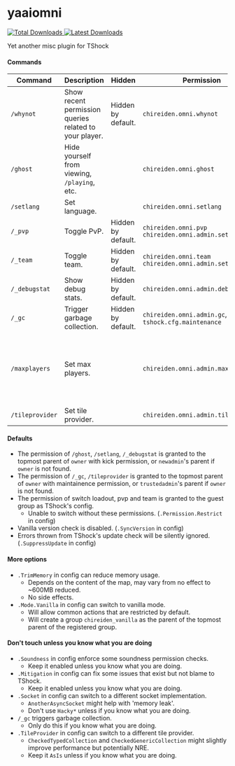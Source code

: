 # yaaiomni
[![Total Downloads](https://img.shields.io/github/downloads/sgkoishi/yaaiomni/total?label=Downloads%40Total&style=for-the-badge) ![Latest Downloads](https://img.shields.io/github/downloads/sgkoishi/yaaiomni/latest/total?label=Downloads%40Latest&style=for-the-badge)](https://github.com/sgkoishi/yaaiomni/releases)

Yet another misc plugin for TShock

#### Commands

| Command | Description | Hidden | Permission | Note |
| --- | --- | --- | --- | --- |
| `/whynot` | Show recent permission queries related to your player. | Hidden by default. | `chireiden.omni.whynot` | |
| `/ghost` | Hide yourself from viewing, `/playing`, etc. | | `chireiden.omni.ghost` | |
| `/setlang` | Set language. | | `chireiden.omni.setlang` | For admin. |
| `/_pvp` | Toggle PvP. | Hidden by default. | `chireiden.omni.pvp` <br> `chireiden.omni.admin.setpvp` | |
| `/_team` | Toggle team. | Hidden by default. | `chireiden.omni.team` <br> `chireiden.omni.admin.setteam` | |
| `/_debugstat` | Show debug stats. | Hidden by default. | `chireiden.omni.admin.debugstat` | |
| `/_gc` | Trigger garbage collection. | Hidden by default. | `chireiden.omni.admin.gc`, `tshock.cfg.maintenance` | For admin. |
| `/maxplayers` | Set max players. | | `chireiden.omni.admin.maxplayers` | Might cause unexpected behaviour if lower than current max. |
| `/tileprovider` | Set tile provider. | | `chireiden.omni.admin.tileprovider` | For admin. |

#### Defaults
* The permission of `/ghost`, `/setlang`, `/_debugstat` is granted to the topmost parent of `owner` with kick permission, or `newadmin`'s parent if `owner` is not found.
* The permission of `/_gc`, `/tileprovider` is granted to the topmost parent of `owner` with maintainence permission, or `trustedadmin`'s parent if `owner` is not found.
* The permission of switch loadout, pvp and team is granted to the guest group as TShock's config.
  * Unable to switch without these permissions. (`.Permission.Restrict` in config)
* Vanilla version check is disabled. (`.SyncVersion` in config)
* Errors thrown from TShock's update check will be silently ignored. (`.SuppressUpdate` in config)

#### More options
* `.TrimMemory` in config can reduce memory usage.
  * Depends on the content of the map, may vary from no effect to ~600MB reduced.
  * No side effects.
* `.Mode.Vanilla` in config can switch to vanilla mode.
  * Will allow common actions that are restricted by default.
  * Will create a group `chireiden_vanilla` as the parent of the topmost parent of the registered group.

#### Don't touch unless you know what you are doing
* `.Soundness` in config enforce some soundness permission checks.
  * Keep it enabled unless you know what you are doing.
* `.Mitigation` in config can fix some issues that exist but not blame to TShock.
  * Keep it enabled unless you know what you are doing.
* `.Socket` in config can switch to a different socket implementation. 
  * `AnotherAsyncSocket` might help with 'memory leak'. 
  * Don't use `Hacky*` unless if you know what you are doing.
* `/_gc` triggers garbage collection.
  * Only do this if you know what you are doing.
* `.TileProvider` in config can switch to a different tile provider.
  * `CheckedTypedCollection` and `CheckedGenericCollection` might slightly improve performance but potentially NRE.
  * Keep it `AsIs` unless if you know what you are doing.